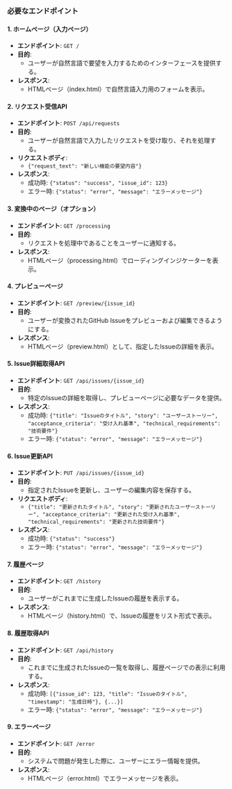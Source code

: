 ### 必要なエンドポイント

#### 1. **ホームページ（入力ページ）**

- **エンドポイント**: `GET /`
- **目的**: 
  - ユーザーが自然言語で要望を入力するためのインターフェースを提供する。
- **レスポンス**:
  - HTMLページ（index.html）で自然言語入力用のフォームを表示。

#### 2. **リクエスト受信API**

- **エンドポイント**: `POST /api/requests`
- **目的**: 
  - ユーザーが自然言語で入力したリクエストを受け取り、それを処理する。
- **リクエストボディ**:
  - `{"request_text": "新しい機能の要望内容"}`
- **レスポンス**:
  - 成功時: `{"status": "success", "issue_id": 123}`
  - エラー時: `{"status": "error", "message": "エラーメッセージ"}`

#### 3. **変換中のページ（オプション）**

- **エンドポイント**: `GET /processing`
- **目的**: 
  - リクエストを処理中であることをユーザーに通知する。
- **レスポンス**:
  - HTMLページ（processing.html）でローディングインジケーターを表示。

#### 4. **プレビューページ**

- **エンドポイント**: `GET /preview/{issue_id}`
- **目的**: 
  - ユーザーが変換されたGitHub Issueをプレビューおよび編集できるようにする。
- **レスポンス**:
  - HTMLページ（preview.html）として、指定したIssueの詳細を表示。

#### 5. **Issue詳細取得API**

- **エンドポイント**: `GET /api/issues/{issue_id}`
- **目的**: 
  - 特定のIssueの詳細を取得し、プレビューページに必要なデータを提供。
- **レスポンス**:
  - 成功時: `{"title": "Issueのタイトル", "story": "ユーザーストーリー", "acceptance_criteria": "受け入れ基準", "technical_requirements": "技術要件"}`
  - エラー時: `{"status": "error", "message": "エラーメッセージ"}`

#### 6. **Issue更新API**

- **エンドポイント**: `PUT /api/issues/{issue_id}`
- **目的**: 
  - 指定されたIssueを更新し、ユーザーの編集内容を保存する。
- **リクエストボディ**:
  - `{"title": "更新されたタイトル", "story": "更新されたユーザーストーリー", "acceptance_criteria": "更新された受け入れ基準", "technical_requirements": "更新された技術要件"}`
- **レスポンス**:
  - 成功時: `{"status": "success"}`
  - エラー時: `{"status": "error", "message": "エラーメッセージ"}`

#### 7. **履歴ページ**

- **エンドポイント**: `GET /history`
- **目的**: 
  - ユーザーがこれまでに生成したIssueの履歴を表示する。
- **レスポンス**:
  - HTMLページ（history.html）で、Issueの履歴をリスト形式で表示。

#### 8. **履歴取得API**

- **エンドポイント**: `GET /api/history`
- **目的**: 
  - これまでに生成されたIssueの一覧を取得し、履歴ページでの表示に利用する。
- **レスポンス**:
  - 成功時: `[{"issue_id": 123, "title": "Issueのタイトル", "timestamp": "生成日時"}, {...}]`
  - エラー時: `{"status": "error", "message": "エラーメッセージ"}`

#### 9. **エラーページ**

- **エンドポイント**: `GET /error`
- **目的**: 
  - システムで問題が発生した際に、ユーザーにエラー情報を提供。
- **レスポンス**:
  - HTMLページ（error.html）でエラーメッセージを表示。

